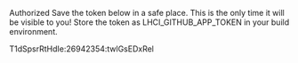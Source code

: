 Authorized
Save the token below in a safe place. This is the only time it will be visible to you! Store the token as LHCI_GITHUB_APP_TOKEN in your build environment.

T1dSpsrRtHdIe:26942354:twlGsEDxRel